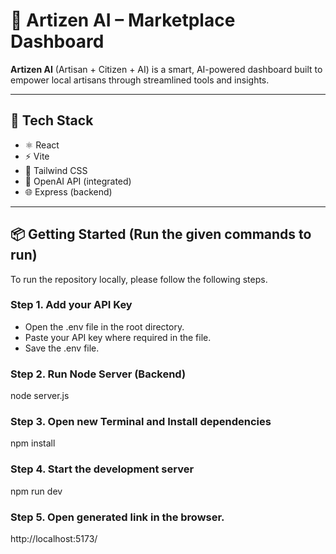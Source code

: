 # 🧠 Artizen AI – Marketplace Dashboard

**Artizen AI** (Artisan + Citizen + AI) is a smart, AI-powered dashboard built to empower local artisans through streamlined tools and insights.

---

## 🚀 Tech Stack
- ⚛️ React
- ⚡ Vite
- 🎨 Tailwind CSS
- 🧠 OpenAI API (integrated)
- 🌐 Express (backend)

---

## 📦 Getting Started (Run the given commands to run)
To run the repository locally, please follow the following steps.

### Step 1. Add your API Key
- Open the .env file in the root directory.
- Paste your API key where required in the file.
- Save the .env file.

### Step 2. Run Node Server (Backend)
node server.js

### Step 3. **Open new Terminal** and Install dependencies
npm install

### Step 4. Start the development server
npm run dev

### Step 5. Open generated link in the browser.
http://localhost:5173/
